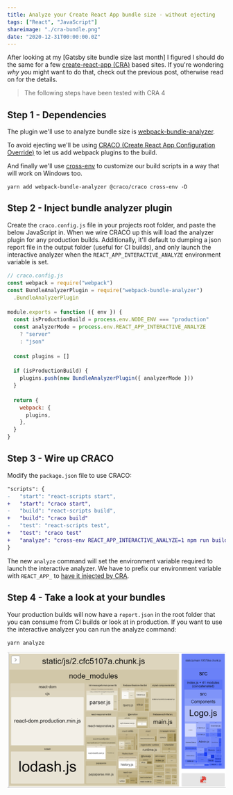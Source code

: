 ```yaml
---
title: Analyze your Create React App bundle size - without ejecting
tags: ["React", "JavaScript"]
shareimage: "./cra-bundle.png"
date: "2020-12-31T00:00:00.0Z"
---
```


After looking at my [Gatsby site bundle size last month] I figured I should do the same for a few [create-react-app (CRA)][cra] based sites. If you're wondering _why_ you might want to do that, check out the previous post, otherwise read on for the details.

> The following steps have been tested with CRA 4

## Step 1 - Dependencies

The plugin we'll use to analyze bundle size is [webpack-bundle-analyzer].

To avoid ejecting we'll be using [CRACO (Create React App Configuration Override)][craco] to let us add webpack plugins to the build.

And finally we'll use [cross-env] to customize our build scripts in a way that will work on Windows too.

```shell
yarn add webpack-bundle-analyzer @craco/craco cross-env -D
```

## Step 2 - Inject bundle analyzer plugin

Create the `craco.config.js` file in your projects root folder, and paste the below JavaScript in. When we wire CRACO up this will load the analyzer plugin for any production builds. Additionally, it'll default to dumping a json report file in the output folder (useful for CI builds), and only launch the interactive analyzer when the `REACT_APP_INTERACTIVE_ANALYZE` environment variable is set.

```javascript
// craco.config.js
const webpack = require("webpack")
const BundleAnalyzerPlugin = require("webpack-bundle-analyzer")
  .BundleAnalyzerPlugin

module.exports = function ({ env }) {
  const isProductionBuild = process.env.NODE_ENV === "production"
  const analyzerMode = process.env.REACT_APP_INTERACTIVE_ANALYZE
    ? "server"
    : "json"

  const plugins = []

  if (isProductionBuild) {
    plugins.push(new BundleAnalyzerPlugin({ analyzerMode }))
  }

  return {
    webpack: {
      plugins,
    },
  }
}
```

## Step 3 - Wire up CRACO

Modify the `package.json` file to use CRACO:

```diff
"scripts": {
-   "start": "react-scripts start",
+   "start": "craco start",
-   "build": "react-scripts build",
+   "build": "craco build"
-   "test": "react-scripts test",
+   "test": "craco test"
+   "analyze": "cross-env REACT_APP_INTERACTIVE_ANALYZE=1 npm run build"
}
```

The new `analyze` command will set the environment variable required to launch the interactive analyzer. We have to prefix our environment variable with `REACT_APP_` to [have it injected by CRA][custom env].

## Step 4 - Take a look at your bundles

Your production builds will now have a `report.json` in the root folder that you can consume from CI builds or look at in production. If you want to use the interactive analyzer you can run the analyze command:

```shell
yarn analyze
```

![Create React App Bundle](./cra-bundle.png)

[gatsby site bundle sizes last month]: /blog/2020/11/monitoring-your-gatsbyjs-bundle-size/
[cra]: https://create-react-app.dev/
[webpack-bundle-analyzer]: https://github.com/webpack-contrib/webpack-bundle-analyzer
[craco]: https://github.com/gsoft-inc/craco
[cross-env]: https://www.npmjs.com/package/cross-env
[custom env]: https://create-react-app.dev/docs/adding-custom-environment-variables/
